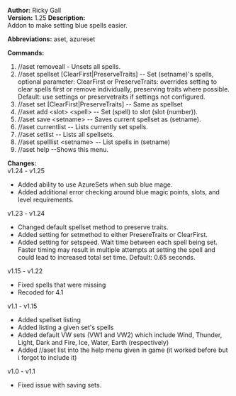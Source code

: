 **Author:** Ricky Gall  
**Version:** 1.25
**Description:**  
Addon to make setting blue spells easier.

**Abbreviations:** aset, azureset

**Commands:**
 1. //aset removeall - Unsets all spells.
 2. //aset spellset <setname> [ClearFirst|PreserveTraits] -- Set (setname)'s spells,
                  optional parameter: ClearFirst or PreserveTraits: overrides
                  setting to clear spells first or remove individually,
                  preserving traits where possible. Default: use settings or
                  preservetraits if settings not configured.
 3. //aset set <setname> [ClearFirst|PreserveTraits] -- Same as spellset
 4. //aset add &lt;slot&gt; &lt;spell&gt; -- Set (spell) to slot (slot (number)).
 5. //aset save &lt;setname&gt; -- Saves current spellset as (setname).
 6. //aset currentlist -- Lists currently set spells.
 7. //aset setlist -- Lists all spellsets.
 8. //aset spelllist &lt;setname&gt; -- List spells in (setname)
 9. //aset help --Shows this menu.

**Changes:**  
v1.24 - v1.25
 * Added ability to use AzureSets when sub blue mage.
 * Added additional error checking around blue magic points, slots, and level requirements. 

v1.23 - v1.24
 * Changed default spellset method to preserve traits.
 * Added setting for setmethod to either PresereTraits or ClearFirst.
 * Added setting for setspeed. Wait time between each spell being set. Faster timing
        may result in multiple attempts at setting the spell and could lead to
        increased total set time. Default: 0.65 seconds.
        
v1.15 - v1.22  
 * Fixed spells that were missing
 * Recoded for 4.1

v1.1 - v1.15  
 * Added spellset listing
 * Added listing a given set's spells
 * Added default VW sets (VW1 and VW2) which include Wind, Thunder, Light, Dark and Fire, Ice, Water, Earth (respectively)
 * Added //aset list into the help menu given in game (it worked before but i forgot to include it)

v1.0 - v1.1  
 * Fixed issue with saving sets.
